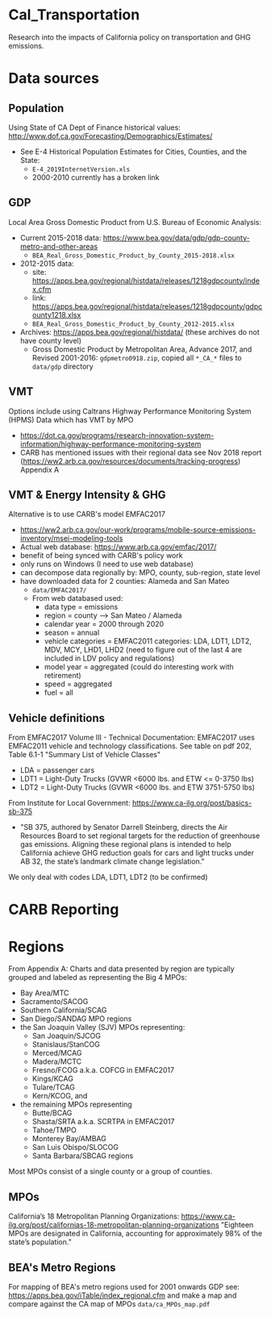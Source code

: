 # Cal_Transportation
Research into the impacts of California policy on transportation and GHG emissions.




# Data sources

## Population

Using State of CA Dept of Finance historical values: http://www.dof.ca.gov/Forecasting/Demographics/Estimates/
 * See E-4 Historical Population Estimates for Cities, Counties, and the State:
   * `E-4_2019InternetVersion.xls`
   * 2000-2010 currently has a broken link

## GDP

Local Area Gross Domestic Product from U.S. Bureau of Economic Analysis: 
 * Current 2015-2018 data: https://www.bea.gov/data/gdp/gdp-county-metro-and-other-areas
   * `BEA_Real_Gross_Domestic_Product_by_County_2015-2018.xlsx`
 * 2012-2015 data:
   * site: https://apps.bea.gov/regional/histdata/releases/1218gdpcounty/index.cfm
   * link: https://apps.bea.gov/regional/histdata/releases/1218gdpcounty/gdpcounty1218.xlsx
   * `BEA_Real_Gross_Domestic_Product_by_County_2012-2015.xlsx`
 * Archives: https://apps.bea.gov/regional/histdata/ (these archives do not have county level)
   * Gross Domestic Product by Metropolitan Area, Advance 2017, and Revised 2001-2016: `gdpmetro0918.zip`, copied all `*_CA_*` files to `data/gdp` directory

## VMT

Options include using Caltrans Highway Performance Monitoring System (HPMS) Data which has VMT by MPO
   * https://dot.ca.gov/programs/research-innovation-system-information/highway-performance-monitoring-system
   * CARB has mentioned issues with their regional data see Nov 2018 report (https://ww2.arb.ca.gov/resources/documents/tracking-progress) Appendix A

## VMT & Energy Intensity & GHG

Alternative is to use CARB's model EMFAC2017
 * https://ww2.arb.ca.gov/our-work/programs/mobile-source-emissions-inventory/msei-modeling-tools
 * Actual web database: https://www.arb.ca.gov/emfac/2017/
 * benefit of being synced with CARB's policy work
 * only runs on Windows (I need to use web database)
 * can decompose data regionally by: MPO, county, sub-region, state level
 * have downloaded data for 2 counties: Alameda and San Mateo
   * `data/EMFAC2017/`
   * From web databased used:
     * data type = emissions
     * region = county --> San Mateo / Alameda
     * calendar year = 2000 through 2020
     * season = annual
     * vehicle categories = EMFAC2011 categories: LDA, LDT1, LDT2, MDV, MCY, LHD1, LHD2 (need to figure out of the last 4 are included in LDV policy and regulations)
     * model year = aggregated (could do interesting work with retirement)
     * speed = aggregated
     * fuel = all

## Vehicle definitions

From EMFAC2017 Volume III - Technical Documentation:
EMFAC2017 uses EMFAC2011 vehicle and technology classifications.  See table on pdf 202, Table 6.1-1 "Summary List of Vehicle Classes"
- LDA = passenger cars
- LDT1 = Light-Duty Trucks (GVWR <6000 lbs. and ETW <= 0-3750 lbs) 
- LDT2 = Light-Duty Trucks (GVWR <6000 lbs. and ETW 3751-5750 lbs) 

From Institute for Local Government: https://www.ca-ilg.org/post/basics-sb-375

 * "SB 375, authored by Senator Darrell Steinberg, directs the Air Resources Board to set regional targets for the reduction of greenhouse gas emissions. Aligning these regional plans is intended to help California achieve GHG reduction goals for cars and light trucks under AB 32, the state’s landmark climate change legislation."

We only deal with codes LDA, LDT1, LDT2 (to be confirmed)


# CARB Reporting




# Regions

From Appendix A:
Charts and data presented by region are typically grouped and labeled as representing the Big 4 MPOs:
 * Bay Area/MTC
 * Sacramento/SACOG
 * Southern California/SCAG
 * San Diego/SANDAG MPO regions
 * the San Joaquin Valley (SJV) MPOs representing:
   * San Joaquin/SJCOG
   * Stanislaus/StanCOG
   * Merced/MCAG
   * Madera/MCTC
   * Fresno/FCOG a.k.a. COFCG in EMFAC2017
   * Kings/KCAG
   * Tulare/TCAG
   * Kern/KCOG, and
 * the remaining MPOs representing
   * Butte/BCAG
   * Shasta/SRTA a.k.a. SCRTPA in EMFAC2017
   * Tahoe/TMPO
   * Monterey Bay/AMBAG
   * San Luis Obispo/SLOCOG
   * Santa Barbara/SBCAG regions

Most MPOs consist of a single county or a group of counties.

## MPOs

California’s 18 Metropolitan Planning Organizations: https://www.ca-ilg.org/post/californias-18-metropolitan-planning-organizations "Eighteen MPOs are designated in California, accounting for approximately 98% of the state’s population."

## BEA's Metro Regions

For mapping of BEA's metro regions used for 2001 onwards GDP see: https://apps.bea.gov/iTable/index_regional.cfm and make a map and compare against the CA map of MPOs `data/ca_MPOs_map.pdf`
